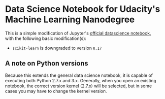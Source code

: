 # Data Science Notebook for Udacity's Machine Learning Nanodegree

This is a simple modification of Jupyter's [official datascience notebook](https://github.com/jupyter/docker-stacks/tree/master/datascience-notebook), with the following basic modification(s): 

* `scikit-learn` is downgraded to version `0.17`

## A note on Python versions

Because this extends the general data science notebook, it is capable of executing both Python 2.7.x and 3.x. Generally, when you open an existing notebook, the correct version kernel (2.7.x) will be selected, but in some cases you may have to change the kernel version.

